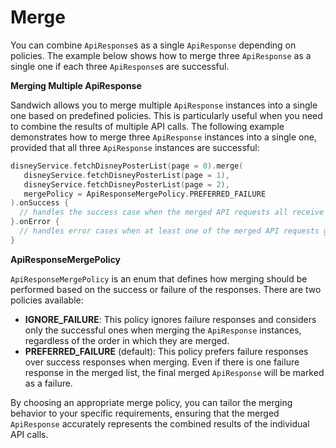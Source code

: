 # Merge

You can combine `ApiResponse`s as a single `ApiResponse` depending on policies. The example below shows how to merge three `ApiResponse` as a single one if each three `ApiResponse`s are successful.

**Merging Multiple ApiResponse**

Sandwich allows you to merge multiple `ApiResponse` instances into a single one based on predefined policies. This is particularly useful when you need to combine the results of multiple API calls. The following example demonstrates how to merge three `ApiResponse` instances into a single one, provided that all three `ApiResponse` instances are successful:

```kotlin
disneyService.fetchDisneyPosterList(page = 0).merge(
   disneyService.fetchDisneyPosterList(page = 1),
   disneyService.fetchDisneyPosterList(page = 2),
   mergePolicy = ApiResponseMergePolicy.PREFERRED_FAILURE
).onSuccess { 
  // handles the success case when the merged API requests all receive successful responses.
}.onError { 
  // handles error cases when at least one of the merged API requests gets an error response.
}
```

**ApiResponseMergePolicy**

`ApiResponseMergePolicy` is an enum that defines how merging should be performed based on the success or failure of the responses. There are two policies available:

- **IGNORE_FAILURE**: This policy ignores failure responses and considers only the successful ones when merging the `ApiResponse` instances, regardless of the order in which they are merged.
- **PREFERRED_FAILURE** (default): This policy prefers failure responses over success responses when merging. Even if there is one failure response in the merged list, the final merged `ApiResponse` will be marked as a failure.

By choosing an appropriate merge policy, you can tailor the merging behavior to your specific requirements, ensuring that the merged `ApiResponse` accurately represents the combined results of the individual API calls.

